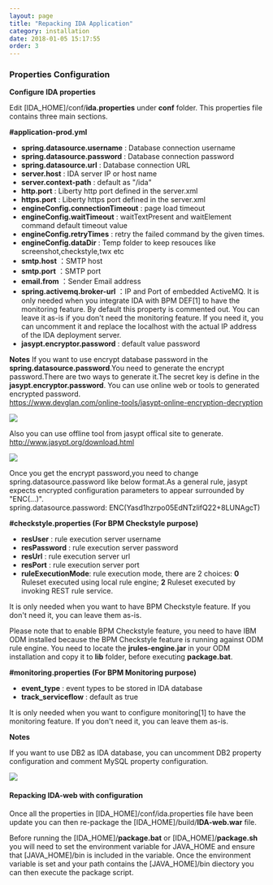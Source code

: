 ```yaml
---
layout: page
title: "Repacking IDA Application"
category: installation
date: 2018-01-05 15:17:55
order: 3
---
```


   
### Properties Configuration


**Configure IDA properties** 
 
Edit [IDA_HOME]/conf/**ida.properties** under **conf** folder. This properties file contains three main sections.

**#application-prod.yml**   
*  **spring.datasource.username** : Database connection username  
*  **spring.datasource.password** : Database connection password  
*  **spring.datasource.url** : Database connection URL
*  **server.host** :  IDA server IP or host name
*  **server.context-path** : default as  "/ida"  
*  **http.port** : Liberty http port defined in the server.xml
*  **https.port** : Liberty https port defined in the server.xml
*  **engineConfig.connectionTimeout** :  page load timeout
*  **engineConfig.waitTimeout** :  waitTextPresent and waitElement command default timeout value      
*  **engineConfig.retryTimes** :  retry the failed command by the given times.
*  **engineConfig.dataDir** :  Temp folder to keep resouces like screenshot,checkstyle,twx etc
*  **smtp.host** ：SMTP host    
*  **smtp.port** ：SMTP port    
*  **email.from** ：Sender Email address 
*  **spring.activemq.broker-url** ：IP and Port of embedded ActiveMQ. It is only needed when you integrate IDA with BPM DEF[1] to have the monitoring feature. By default this property is commented out. You can leave it as-is if you don't need the monitoring feature. If you need it, you can uncomment it and replace the localhost with the actual IP address of the IDA deployment server.
*  **jasypt.encryptor.password** : default value password

**Notes** 
If you want to use encrypt database password in the **spring.datasource.password**.You need to generate the encrypt password.There are two ways to generate it.The secret key is define in the **jasypt.encryptor.password**.
You can use online web or tools to generated encrypted password.    
https://www.devglan.com/online-tools/jasypt-online-encryption-decryption    

![][onlineencrypt]

[onlineencrypt]: ../images/install/online.png

Also you can use offline tool from jasypt offical site to generate.
http://www.jasypt.org/download.html    

![][offlineencrypt]

[offlineencrypt]: ../images/install/offline.png

Once you get the encrypt password,you need to change spring.datasource.password like below format.As a general rule, jasypt expects encrypted configuration parameters to appear surrounded by "ENC(...)".    
spring.datasource.password: ENC(Yasd1hzrpo05EdNTzlifQ22+8LUNAgcT)     

 
**#checkstyle.properties (For BPM Checkstyle purpose)**
	
*  **resUser** : rule execution server username  
*  **resPassword** : rule execution server password  
*  **resUrl** : rule execution server url  
*  **resPort** : rule execution server port 
*  **ruleExecutionMode**: rule execution mode, there are 2 choices: **0**  Ruleset executed using local rule engine; **2**  Ruleset executed by invoking REST rule service.

It is only needed when you want to have BPM Checkstyle feature. If you don't need it, you can leave them as-is.

Please note that to enable BPM Checkstyle feature, you need to have IBM ODM installed because the BPM Checkstyle feature is running against ODM rule engine. You need to locate the **jrules-engine.jar** in your ODM installation and copy it to **lib** folder, before executing **package.bat**.

**#monitoring.properties (For BPM Monitoring purpose)**
	
*  **event_type** : event types to be stored in IDA database  
*  **track_serviceflow** : default as true  



It is only needed when you want to configure monitoring[1] to have the monitoring feature. If you don't need it, you can leave them as-is.

**Notes** 

If you want to use DB2 as IDA database, you can uncomment DB2 property configuration and comment MySQL property configuration.

![][db2config]

[db2config]: ../images/install/db2configuration.png

#### Repacking IDA-web with configuration

Once all the properties in [IDA_HOME]/conf/ida.properties file have been update you can then re-package the [IDA_HOME]/build/**IDA-web.war** file.  

Before running the [IDA_HOME]/**package.bat** or [IDA_HOME]/**package.sh** you will need to set the environment variable for JAVA_HOME and ensure that [JAVA_HOME]/bin is included in the variable.  Once the environment variable is set and your path contains the [JAVA_HOME]/bin diectory you can then execute the package script.
